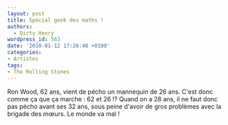 ```yaml
---
layout: post
title: Spécial geek des maths !
authors:
  - Dirty Henry
wordpress_id: 563
date: '2010-01-12 17:28:48 +0100'
categories:
- Artistes
tags:
- The Rolling Stones
---
```

Ron Wood, 62 ans, vient de pécho un mannequin de 26 ans. C'est donc comme ça que ça marche : 62 et 26 !? Quand on a 28 ans, il ne faut donc pas pécho avant ses 32 ans, sous peine d'avoir de gros problèmes avec la brigade des mœurs. Le monde va mal !
